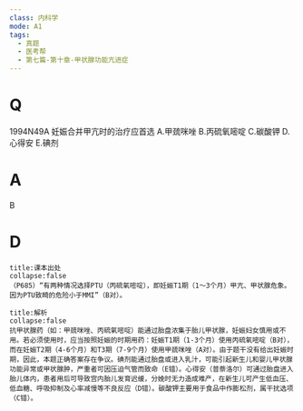 ```yaml
---
class: 内科学
mode: A1
tags:
  - 真题
  - 医考帮
  - 第七篇-第十章-甲状腺功能亢进症
---
```


# Q
1994N49A 妊娠合并甲亢时的治疗应首选
A.甲巯咪唑
B.丙硫氧嘧啶
C.碳酸钾
D.心得安
E.碘剂

# A
B
# D
```ad-note
title:课本出处
collapse:false
（P685）“有两种情况选择PTU（丙硫氧嘧啶），即妊娠T1期（1～3个月）甲亢、甲状腺危象。因为PTU致畸的危险小于MMI”（B对）。
```

```ad-summary
title:解析
collapse:false
抗甲状腺药（如：甲巯咪唑、丙硫氧嘧啶）能通过胎盘浓集于胎儿甲状腺，妊娠妇女慎用或不用。若必须使用时，应当按照妊娠的时期用药：妊娠T1期（1-3个月）使用丙硫氧嘧啶（B对），而在妊娠T2期（4-6个月）和T3期（7-9个月）使用甲巯咪唑（A对）。由于题干没有给出妊娠时期，因此，本题正确答案存在争议。碘剂能通过胎盘或进入乳汁，可能引起新生儿和婴儿甲状腺功能异常或甲状腺肿，严重者可因压迫气管而致命（E错）。心得安（普萘洛尔）可通过胎盘进入胎儿体内，患者用后可导致宫内胎儿发育迟缓，分娩时无力造成难产，在新生儿可产生低血压、低血糖、呼吸抑制及心率减慢等不良反应（D错）。碳酸钾主要用于食品中作膨松剂，属干扰选项（C错）。
```

